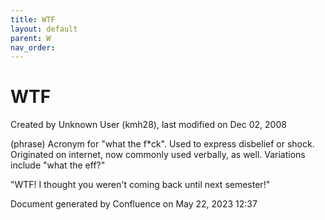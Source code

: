 ```yaml
---
title: WTF
layout: default
parent: W
nav_order:
---
```


# WTF

Created by  Unknown User (kmh28), last modified on Dec 02, 2008

(phrase) Acronym for &quot;what the f*ck&quot;. Used to express disbelief or shock. Originated on internet, now commonly used verbally, as well. Variations include &quot;what the eff?&quot;

&quot;WTF! I thought you weren't coming back until next semester!&quot; 

Document generated by Confluence on May 22, 2023 12:37


